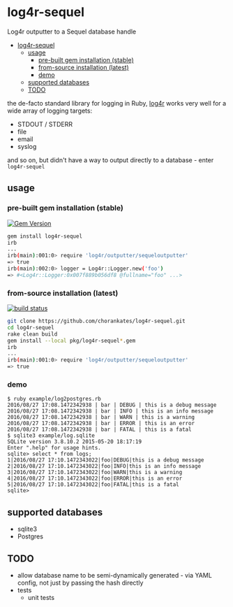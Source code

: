 # log4r-sequel
Log4r outputter to a Sequel database handle

- [log4r-sequel](#log4r-sequel)
	- [usage](#usage)
		- [pre-built gem installation (stable)](#pre-built-gem-installation-stable)
		- [from-source installation (latest)](#from-source-installation-latest)
		- [demo](#demo)
	- [supported databases](#supported-databases)
	- [TODO](#todo)

the de-facto standard library for logging in Ruby, [log4r](https://github.com/colbygk/log4r) works very well for a wide array of logging targets:
  * STDOUT / STDERR
  * file
  * email
  * syslog

and so on, but didn't have a way to output directly to a database - enter `log4r-sequel`

## usage

### pre-built gem installation (stable)

[![Gem Version](https://badge.fury.io/rb/log4r-sequel.png)](https://rubygems.org/gems/log4r-sequel)

```sh
gem install log4r-sequel
irb
...
irb(main):001:0> require 'log4r/outputter/sequeloutputter'
=> true
irb(main):002:0> logger = Log4r::Logger.new('foo')
=> #<Log4r::Logger:0x007f889b056df8 @fullname="foo" ...>
```


### from-source installation (latest)

[![build status](https://travis-ci.org/chorankates/log4r-sequel.svg)](https://travis-ci.org/chorankates/log4r-sequel)

```sh
git clone https://github.com/chorankates/log4r-sequel.git
cd log4r-sequel
rake clean build
gem install --local pkg/log4r-sequel*.gem
irb
...
irb(main):001:0> require 'log4r/outputter/sequeloutputter'
=> true
```

### demo

```
$ ruby example/log2postgres.rb
2016/08/27 17:08.1472342938 | bar | DEBUG | this is a debug message
2016/08/27 17:08.1472342938 | bar | INFO | this is an info message
2016/08/27 17:08.1472342938 | bar | WARN | this is a warning
2016/08/27 17:08.1472342938 | bar | ERROR | this is an error
2016/08/27 17:08.1472342938 | bar | FATAL | this is a fatal
$ sqlite3 example/log.sqlite
SQLite version 3.8.10.2 2015-05-20 18:17:19
Enter ".help" for usage hints.
sqlite> select * from logs;
1|2016/08/27 17:10.1472343022|foo|DEBUG|this is a debug message
2|2016/08/27 17:10.1472343022|foo|INFO|this is an info message
3|2016/08/27 17:10.1472343022|foo|WARN|this is a warning
4|2016/08/27 17:10.1472343022|foo|ERROR|this is an error
5|2016/08/27 17:10.1472343022|foo|FATAL|this is a fatal
sqlite>
```

## supported databases
  * sqlite3
  * Postgres

## TODO
  * allow database name to be semi-dynamically generated - via YAML config, not just by passing the hash directly
  * tests
    * unit tests

